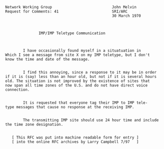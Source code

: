     Network Working Group                           John Melvin
    Request for Comments: 41                        SRI/ARC
                                                    30 March 1970



                   IMP/IMP Teletype Communication



            I have occasionally found myself in a situatuation in
    Which I see a message from site X on my IMP teletype, but I don't
    know the time and date of the message.


            I find this annoying, since a response to it may be in order
    if it is (say) less than an hour old, but not if it is several hours
    old. The situation is not improved by the existence of sites that
    now span all time zones of the U.S. and do not have direct voice
    connection.


            It is requested that everyone tag their IMP to IMP tele-
    type messages that cause no response at the receiving IMP.


            The transmitting IMP site should use 24 hour time and include
    the time zone designation.


       [ This RFC was put into machine readable form for entry ]
       [ into the online RFC archives by Larry Campbell 7/97   ]
